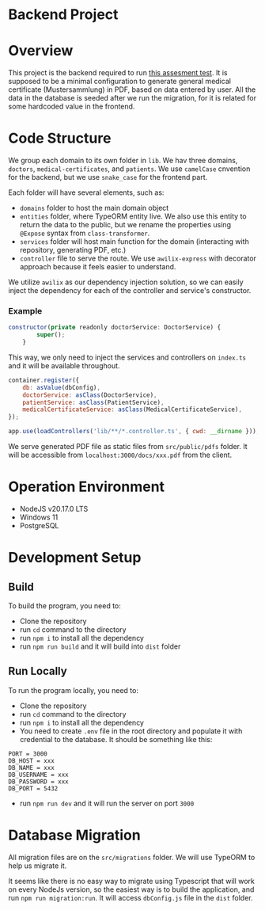 # Backend Project

# Overview

This project is the backend required to run [this assesment test](https://github.com/noscai/fullstak-senior-engineer-scheine/tree/main).
It is supposed to be a minimal configuration to generate general medical certificate (Mustersammlung) in PDF, based on data entered by user.
All the data in the database is seeded after we run the migration, for it is related for some hardcoded value in the frontend.

# Code Structure

We group each domain to its own folder in `lib`. We hav three domains, `doctors`, `medical-certificates`, and `patients`.
We use `camelCase` cnvention for the backend, but we use `snake_case` for the frontend part.

Each folder will have several elements, such as:

-   `domains` folder to host the main domain object
-   `entities` folder, where TypeORM entity live. We also use this entity to return the data to the public, but we rename the properties using `@Expose` syntax from `class-transformer`.
-   `services` folder will host main function for the domain (interacting with repository, generating PDF, etc.)
-   `controller` file to serve the route. We use `awilix-express` with decorator approach because it feels easier to understand.

We utilize `awilix` as our dependency injection solution, so we can easily inject the dependency for each of the controller and service's constructor.

### Example

```javascript
constructor(private readonly doctorService: DoctorService) {
        super();
    }
```

This way, we only need to inject the services and controllers on `index.ts` and it will be available throughout.

```javascript
container.register({
    db: asValue(dbConfig),
    doctorService: asClass(DoctorService),
    patientService: asClass(PatientService),
    medicalCertificateService: asClass(MedicalCertificateService),
});

app.use(loadControllers('lib/**/*.controller.ts', { cwd: __dirname }));
```

We serve generated PDF file as static files from `src/public/pdfs` folder. It will be accessible from `localhost:3000/docs/xxx.pdf` from the client.

# Operation Environment

-   NodeJS v20.17.0 LTS
-   Windows 11
-   PostgreSQL

# Development Setup

## Build

To build the program, you need to:

-   Clone the repository
-   run `cd` command to the directory
-   run `npm i` to install all the dependency
-   run `npm run build` and it will build into `dist` folder

## Run Locally

To run the program locally, you need to:

-   Clone the repository
-   run `cd` command to the directory
-   run `npm i` to install all the dependency
-   You need to create `.env` file in the root directory and populate it with credential to the database. It should be something like this:

```
PORT = 3000
DB_HOST = xxx
DB_NAME = xxx
DB_USERNAME = xxx
DB_PASSWORD = xxx
DB_PORT = 5432
```

-   run `npm run dev` and it will run the server on port `3000`

# Database Migration

All migration files are on the `src/migrations` folder. We will use TypeORM to help us migrate it.

It seems like there is no easy way to migrate using Typescript that will work on every NodeJs version, so the easiest way is to build the application, and run `npm run migration:run`. It will access `dbConfig.js` file in the `dist` folder.
